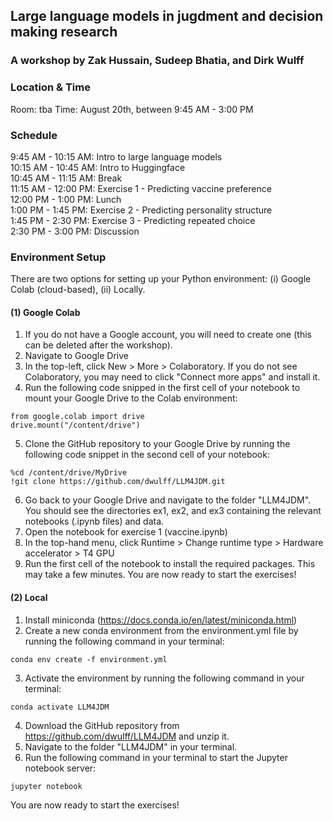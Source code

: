 ## Large language models in jugdment and decision making research
### A workshop by Zak Hussain, Sudeep Bhatia, and Dirk Wulff


### Location & Time
Room: tba
Time: August 20th, between 9:45 AM - 3:00 PM

### Schedule
9:45 AM - 10:15 AM: Intro to large language models<br>
10:15 AM - 10:45 AM: Intro to Huggingface<br>
10:45 AM - 11:15 AM: Break<br>
11:15 AM - 12:00 PM: Exercise 1 - Predicting vaccine preference<br>
12:00 PM - 1:00 PM: Lunch<br>
1:00 PM - 1:45 PM: Exercise 2 - Predicting personality structure<br>
1:45 PM - 2:30 PM: Exercise 3 - Predicting repeated choice<br>
2:30 PM - 3:00 PM: Discussion<br>

### Environment Setup
There are two options for setting up your Python environment: (i) Google Colab (cloud-based), (ii) Locally.

#### (1) Google Colab
1. If you do not have a Google account, you will need to create one (this can be deleted after the workshop).
2. Navigate to Google Drive 
3. In the top-left, click New > More > Colaboratory. If you do not see Colaboratory, you may need to click "Connect more apps" and install it.
4. Run the following code snipped in the first cell of your notebook to mount your Google Drive to the Colab environment:
```
from google.colab import drive
drive.mount("/content/drive")
```
5. Clone the GitHub repository to your Google Drive by running the following code snippet in the second cell of your notebook:
```
%cd /content/drive/MyDrive
!git clone https://github.com/dwulff/LLM4JDM.git
```
6. Go back to your Google Drive and navigate to the folder "LLM4JDM". You should see the directories ex1, ex2, and ex3 containing the relevant notebooks (.ipynb files) and data.
7. Open the notebook for exercise 1 (vaccine.ipynb)
8. In the top-hand menu, click Runtime > Change runtime type > Hardware accelerator > T4 GPU
9. Run the first cell of the notebook to install the required packages. This may take a few minutes. 
You are now ready to start the exercises!

#### (2) Local
1. Install miniconda  (https://docs.conda.io/en/latest/miniconda.html)
2. Create a new conda environment from the environment.yml file by running the following command in your terminal:
```
conda env create -f environment.yml
```
3. Activate the environment by running the following command in your terminal:
```
conda activate LLM4JDM
```
4. Download the GitHub repository from https://github.com/dwulff/LLM4JDM and unzip it.
5. Navigate to the folder "LLM4JDM" in your terminal.
6. Run the following command in your terminal to start the Jupyter notebook server:
```
jupyter notebook
```
You are now ready to start the exercises!





